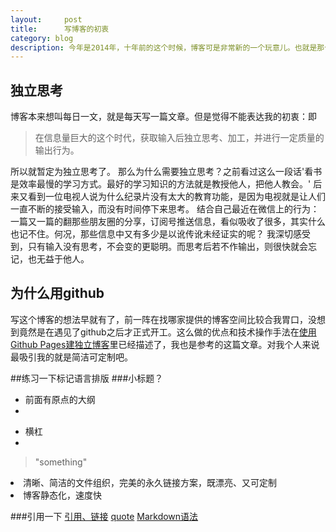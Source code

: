 ```yaml
---
layout:     post
title:      写博客的初衷
category: blog
description: 今年是2014年，十年前的这个时候，博客可是非常新的一个玩意儿。也就是那个时候，我已经开始在各大博客网站注册账号，玩起了这个当年的新玩意儿了。可是在十年后的今天，在博客之后兴起的微博已近式微，微信如火如荼的时候，为啥我还要捡起来这个老古董，而不是去玩个微信公众号之类的东西呢？
---
```


## 独立思考

博客本来想叫每日一文，就是每天写一篇文章。但是觉得不能表达我的初衷：即
> 在信息量巨大的这个时代，获取输入后独立思考、加工，并进行一定质量的输出行为。

所以就暂定为独立思考了。
那么为什么需要独立思考？之前看过这么一段话'看书是效率最慢的学习方式。最好的学习知识的方法就是教授他人，把他人教会。'
后来又看到一位电视人说为什么纪录片没有太大的教育功能，是因为电视就是让人们一直不断的接受输入，而没有时间停下来思考。
结合自己最近在微信上的行为：一篇又一篇的翻那些朋友圈的分享，订阅号推送信息，看似吸收了很多，其实什么也记不住。何况，那些信息中又有多少是以讹传讹未经证实的呢？
我深切感受到，只有输入没有思考，不会变的更聪明。而思考后若不作输出，则很快就会忘记，也无益于他人。

## 为什么用github
写这个博客的想法早就有了，前一阵在找哪家提供的博客空间比较合我胃口，没想到竟然是在遇见了github之后才正式开工。这么做的优点和技术操作手法在[使用Github Pages建独立博客][1]里已经描述了，我也是参考的这篇文章。对我个人来说最吸引我的就是简洁可定制吧。

##练习一下标记语言排版
###小标题？
* 前面有原点的大纲
* 

- 横杠
- 

 > "something"

<li>清晰、简洁的文件组织，完美的永久链接方案，既漂亮、又可定制</li>
<li>博客静态化，速度快</li>

###引用一下
[引用、链接][2]
[quote][]
[Markdown语法][3]



[quote]:    http://mmcatt.github.io/ "不用编号的引用链接"
[1]: http://beiyuu.com/github-pages/
[2]:  http://mmcatt.github.io/ "这里是注释吗？"
[3]: http://markdown.tw/    "Markdown语法"
